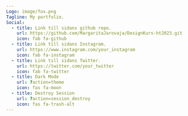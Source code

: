 ```yaml
---
Logo: image/fox.png
Tagline: My portfolio.
Social:
  - title: Link till sidans github repo.
    url: https://github.com/MargaritaJarovaja/DesignKurs-ht2023.git
    icon: fab fa-github
  - title: Link till sidans Instagram.
    url: https://www.instagram.com/your_instagram
    icon: fab fa-instagram
  - title: Link till sidans Twitter.
    url: https://twitter.com/your_twitter
    icon: fab fa-twitter
  - title: Dark Mode
    url: ?action=theme
    icon: fas fa-moon
  - title: Destroy Session
    url: ?action=session_destroy
    icon: fas fa-trash-alt
---
```

